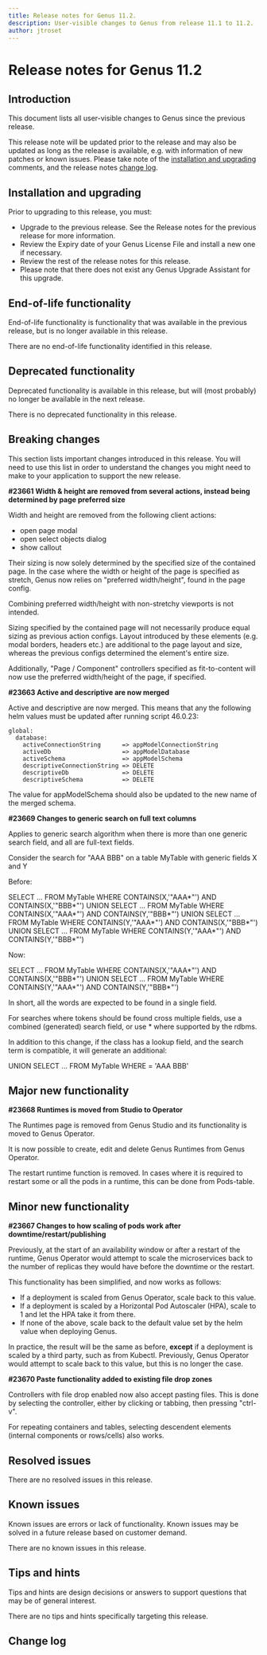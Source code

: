 ```yaml
---
title: Release notes for Genus 11.2.
description: User-visible changes to Genus from release 11.1 to 11.2.
author: jtroset
---
```


# Release notes for Genus 11.2

## Introduction

This document lists all user-visible changes to Genus since the previous release.

This release note will be updated prior to the release and may also be updated as long as the release is available, e.g. with information of new patches or known issues. Please take note of the [installation and upgrading](#installation-and-upgrading) comments, and the release notes [change log](#change-log).

## Installation and upgrading

Prior to upgrading to this release, you must:

- Upgrade to the previous release. See the Release notes for the previous release for more information.
- Review the Expiry date of your Genus License File and install a new one if necessary.
- Review the rest of the release notes for this release.
- Please note that there does not exist any Genus Upgrade Assistant for this upgrade.

<!--rntype01-start INSTALLATION / UPGRADE. DO NOT CHANGE THESE TAGS. ANY CHANGES BELOW WILL BE OVERWRITTEN.-->

<!--rntype01-end   INSTALLATION / UPGRADE. DO NOT CHANGE THESE TAGS. ANY CHANGES ABOVE WILL BE OVERWRITTEN.-->
<!-- release note type 2 is missing. That's ok.-->

## End-of-life functionality

End-of-life functionality is functionality that was available in the previous release, but is no longer available in this release.
<!--rntype03-start END-OF-LIFE. DO NOT CHANGE THESE TAGS. ANY CHANGES BELOW WILL BE OVERWRITTEN.-->
There are no end-of-life functionality identified in this release.
<!--rntype03-end   END-OF-LIFE. DO NOT CHANGE THESE TAGS. ANY CHANGES ABOVE WILL BE OVERWRITTEN.-->
## Deprecated functionality

Deprecated functionality is available in this release, but will (most probably) no longer be available in the next release.
<!--rntype04-start DEPRECATED. DO NOT CHANGE THESE TAGS. ANY CHANGES BELOW WILL BE OVERWRITTEN.-->
There is no deprecated functionality in this release.
<!--rntype04-end   DEPRECATED. DO NOT CHANGE THESE TAGS. ANY CHANGES ABOVE WILL BE OVERWRITTEN.-->
## Breaking changes

This section lists important changes introduced in this release. You will need to use this list in order to understand the changes you might need to make to your application to support the new release.
<!--rntype05-start BREAKING. DO NOT CHANGE THESE TAGS. ANY CHANGES BELOW WILL BE OVERWRITTEN.-->
<!--ID b05bbeae-bccc-4816-a8a0-82cef1ab34d1 -->
**#23661 Width & height are removed from several actions, instead being determined by page preferred size**

Width and height are removed from the following client actions:
   * open page modal
   * open select objects dialog
   * show callout

Their sizing is now solely determined by the specified size of the contained page. In the case where the width or height of the page is specified as stretch, Genus now relies on "preferred width/height", found in the page config.

Combining preferred width/height with non-stretchy viewports is not intended.

Sizing specified by the contained page will not necessarily produce equal sizing as previous action configs. Layout introduced by these elements (e.g. modal borders, headers etc.) are additional to the page layout and size, whereas the previous configs determined the element's entire size.

Additionally, "Page / Component" controllers specified as fit-to-content will now use the preferred width/height of the page, if specified.

<!--ID 9d4819f2-d008-4c12-9507-88e2e24d20f2 -->
**#23663 Active and descriptive are now merged**

Active and descriptive are now merged. This means that any the following helm values must be updated after running script 46.0.23:

```
global:
  database:
    activeConnectionString      => appModelConnectionString
    activeDb                    => appModelDatabase
    activeSchema                => appModelSchema
    descriptiveConnectionString => DELETE
    descriptiveDb               => DELETE
    descriptiveSchema           => DELETE
```

The value for appModelSchema should also be updated to the new name of the merged schema.

<!--ID 83e267ba-b4c9-4f6d-86c9-50f0e101e031 -->
**#23669 Changes to generic search on full text columns**

Applies to generic search algorithm when there is more than one generic search field, and all are full-text fields.

Consider the search for "AAA BBB" on a table MyTable with generic fields X and Y

Before:

SELECT ... FROM MyTable WHERE CONTAINS(X,'"AAA*"') AND CONTAINS(X,'"BBB*"')
UNION
SELECT ... FROM MyTable WHERE CONTAINS(X,'"AAA*"') AND CONTAINS(Y,'"BBB*"')
UNION
SELECT ... FROM MyTable WHERE CONTAINS(Y,'"AAA*"') AND CONTAINS(X,'"BBB*"')
UNION
SELECT ... FROM MyTable WHERE CONTAINS(Y,'"AAA*"') AND CONTAINS(Y,'"BBB*"')

Now:

SELECT ... FROM MyTable WHERE CONTAINS(X,'"AAA*"') AND CONTAINS(X,'"BBB*"')
UNION
SELECT ... FROM MyTable WHERE CONTAINS(Y,'"AAA*"') AND CONTAINS(Y,'"BBB*"')


In short, all the words are expected to be found in a single field.

For searches where tokens should be found cross multiple fields, use a combined (generated) search field, or use * where supported by the rdbms.

In addition to this change, if the class has a lookup field, and the search term is compatible, it will generate an additional:

UNION
SELECT ... FROM MyTable WHERE <identifying-field> = 'AAA BBB'

<!--rntype05-end   BREAKING. DO NOT CHANGE THESE TAGS. ANY CHANGES ABOVE WILL BE OVERWRITTEN.-->
## Major new functionality
<!--rntype06-start MAJOR. DO NOT CHANGE THESE TAGS. ANY CHANGES BELOW WILL BE OVERWRITTEN.-->
<!--ID fe3254e1-1189-4078-93f5-1308bca6794d -->
**#23668 Runtimes is moved from Studio to Operator**

The Runtimes page is removed from Genus Studio and its functionality is moved to Genus Operator. 

It is now possible to create, edit and delete Genus Runtimes from Genus Operator. 

The restart runtime function is removed. In cases where it is required to restart some or all the pods in a runtime, this can be done from Pods-table.

<!--rntype06-end   MAJOR. DO NOT CHANGE THESE TAGS. ANY CHANGES ABOVE WILL BE OVERWRITTEN.-->
## Minor new functionality
<!--rntype07-start MINOR. DO NOT CHANGE THESE TAGS. ANY CHANGES BELOW WILL BE OVERWRITTEN.-->
<!--ID 987319d9-0efa-46ea-8f86-b01a36ae8c80 -->
**#23667 Changes to how scaling of pods work after downtime/restart/publishing**

Previously, at the start of an availability window or after a restart of the runtime, Genus Operator would attempt to scale the microservices back to the number of replicas they would have before the downtime or the restart.

This functionality has been simplified, and now works as follows:

- If a deployment is scaled from Genus Operator, scale back to this value.
- If a deployment is scaled by a Horizontal Pod Autoscaler (HPA), scale to 1 and let the HPA take it from there.
- If none of the above, scale back to the default value set by the helm value when deploying Genus.

In practice, the result will be the same as before, **except** if a deployment is scaled by a third party, such as from Kubectl. Previously, Genus Operator would attempt to scale back to this value, but this is no longer the case.

<!--ID 079cb193-adc2-4658-8008-71c133f40a88 -->
**#23670 Paste functionality added to existing file drop zones**

Controllers with file drop enabled now also accept pasting files. This is done by selecting the controller, either by clicking or tabbing, then pressing "ctrl-v".

For repeating containers and tables, selecting descendent elements (internal components or rows/cells) also works.

<!--rntype07-end   MINOR. DO NOT CHANGE THESE TAGS. ANY CHANGES ABOVE WILL BE OVERWRITTEN.-->
## Resolved issues
<!--rntype08-start RESOLVED ISSUES. DO NOT CHANGE THESE TAGS. ANY CHANGES BELOW WILL BE OVERWRITTEN.-->
There are no resolved issues in this release.
<!--rntype08-end   RESOLVED ISSUES. DO NOT CHANGE THESE TAGS. ANY CHANGES ABOVE WILL BE OVERWRITTEN.-->
## Known issues

Known issues are errors or lack of functionality. Known issues may be solved in a future release based on customer demand.
<!--rntype09-start KNOWN ISSUES. DO NOT CHANGE THESE TAGS. ANY CHANGES BELOW WILL BE OVERWRITTEN.-->
There are no known issues in this release.
<!--rntype09-end   KNOWN ISSUES. DO NOT CHANGE THESE TAGS. ANY CHANGES ABOVE WILL BE OVERWRITTEN.-->
## Tips and hints

Tips and hints are design decisions or answers to support questions that may be of general interest.

There are no tips and hints specifically targeting this release.

## Change log
<!--changelog CHANGELOG. DO NOT CHANGE THIS TAG. ANY CHANGES BELOW WILL BE DELETED.-->
